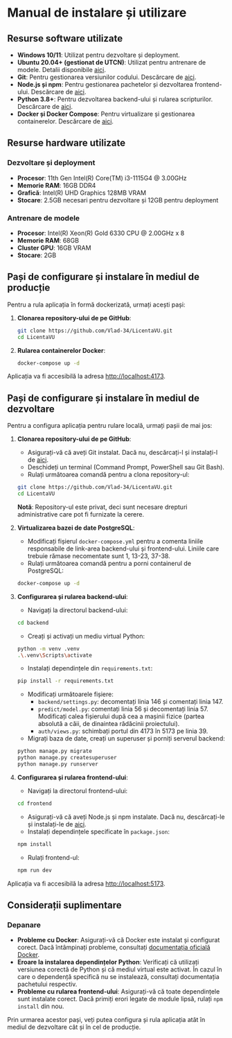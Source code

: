 # Manual de instalare și utilizare

## Resurse software utilizate
- **Windows 10/11**: Utilizat pentru dezvoltare și deployment.
- **Ubuntu 20.04+ (gestionat de UTCN)**: Utilizat pentru antrenare de modele. Detalii disponibile [aici](https://cloudut.utcluj.ro/en/).
- **Git**: Pentru gestionarea versiunilor codului. Descărcare de [aici](https://git-scm.com/download/win).
- **Node.js și npm**: Pentru gestionarea pachetelor și dezvoltarea frontend-ului. Descărcare de [aici](https://nodejs.org/en).
- **Python 3.8+**: Pentru dezvoltarea backend-ului și rularea scripturilor. Descărcare de [aici](https://www.python.org/downloads/).
- **Docker și Docker Compose**: Pentru virtualizare și gestionarea containerelor. Descărcare de [aici](https://www.docker.com/products/docker-desktop/).

## Resurse hardware utilizate

### Dezvoltare și deployment
- **Procesor**: 11th Gen Intel(R) Core(TM) i3-1115G4 @ 3.00GHz
- **Memorie RAM**: 16GB DDR4
- **Grafică**: Intel(R) UHD Graphics 128MB VRAM
- **Stocare**: 2.5GB necesari pentru dezvoltare și 12GB pentru deployment

### Antrenare de modele
- **Procesor**: Intel(R) Xeon(R) Gold 6330 CPU @ 2.00GHz x 8
- **Memorie RAM**: 68GB
- **Cluster GPU**: 16GB VRAM
- **Stocare**: 2GB

## Pași de configurare și instalare în mediul de producție

Pentru a rula aplicația în formă dockerizată, urmați acești pași:

1. **Clonarea repository-ului de pe GitHub**:
    ```bash
    git clone https://github.com/Vlad-34/LicentaVU.git
    cd LicentaVU
    ```

2. **Rularea containerelor Docker**:
    ```bash
    docker-compose up -d
    ```

Aplicația va fi accesibilă la adresa [http://localhost:4173](http://localhost:4173).

## Pași de configurare și instalare în mediul de dezvoltare

Pentru a configura aplicația pentru rulare locală, urmați pașii de mai jos:

1. **Clonarea repository-ului de pe GitHub**:
    - Asigurați-vă că aveți Git instalat. Dacă nu, descărcați-l și instalați-l de [aici](https://git-scm.com/download/win).
    - Deschideți un terminal (Command Prompt, PowerShell sau Git Bash).
    - Rulați următoarea comandă pentru a clona repository-ul:
    ```bash
    git clone https://github.com/Vlad-34/LicentaVU.git
    cd LicentaVU
    ```

    **Notă**: Repository-ul este privat, deci sunt necesare drepturi administrative care pot fi furnizate la cerere.

2. **Virtualizarea bazei de date PostgreSQL**:
    - Modificați fișierul `docker-compose.yml` pentru a comenta liniile responsabile de link-area backend-ului și frontend-ului. Liniile care trebuie rămase necomentate sunt 1, 13-23, 37-38.
    - Rulați următoarea comandă pentru a porni containerul de PostgreSQL:
    ```bash
    docker-compose up -d
    ```

3. **Configurarea și rularea backend-ului**:
    - Navigați la directorul backend-ului:
    ```bash
    cd backend
    ```
    - Creați și activați un mediu virtual Python:
    ```bash
    python -m venv .venv
    .\.venv\Scripts\activate
    ```
    - Instalați dependințele din `requirements.txt`:
    ```bash
    pip install -r requirements.txt
    ```
    - Modificați următoarele fișiere:
        - `backend/settings.py`: decomentați linia 146 și comentați linia 147.
        - `predict/model.py`: comentați linia 56 și decomentați linia 57. Modificați calea fișierului după cea a mașinii fizice (partea absolută a căii, de dinaintea rădăcinii proiectului).
        - `auth/views.py`: schimbați portul din 4173 în 5173 pe linia 39.
    - Migrați baza de date, creați un superuser și porniți serverul backend:
    ```bash
    python manage.py migrate
    python manage.py createsuperuser
    python manage.py runserver
    ```

4. **Configurarea și rularea frontend-ului**:
    - Navigați la directorul frontend-ului:
    ```bash
    cd frontend
    ```
    - Asigurați-vă că aveți Node.js și npm instalate. Dacă nu, descărcați-le și instalați-le de [aici](https://nodejs.org/en).
    - Instalați dependințele specificate în `package.json`:
    ```bash
    npm install
    ```
    - Rulați frontend-ul:
    ```bash
    npm run dev
    ```

Aplicația va fi accesibilă la adresa [http://localhost:5173](http://localhost:5173).

## Considerații suplimentare

### Depanare
- **Probleme cu Docker**: Asigurați-vă că Docker este instalat și configurat corect. Dacă întâmpinați probleme, consultați [documentația oficială Docker](https://docs.docker.com/get-docker/).
- **Eroare la instalarea dependințelor Python**: Verificați că utilizați versiunea corectă de Python și că mediul virtual este activat. În cazul în care o dependență specifică nu se instalează, consultați documentația pachetului respectiv.
- **Probleme cu rularea frontend-ului**: Asigurați-vă că toate dependințele sunt instalate corect. Dacă primiți erori legate de module lipsă, rulați `npm install` din nou.

Prin urmarea acestor pași, veți putea configura și rula aplicația atât în mediul de dezvoltare cât și în cel de producție.
